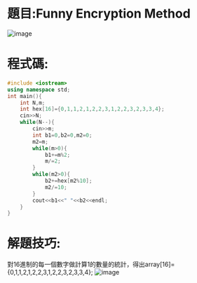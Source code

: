 # 題目:Funny Encryption Method
![image](https://github.com/HoChenYu/Programming-practice/assets/63805851/c26738c4-81d6-44f7-89be-f8ac9800a653)
# 程式碼:
````C++
#include <iostream>
using namespace std;
int main(){
	int N,m;
	int hex[16]={0,1,1,2,1,2,2,3,1,2,2,3,2,3,3,4};
	cin>>N;
	while(N--){
		cin>>m;
		int b1=0,b2=0,m2=0;
		m2=m;
		while(m>0){
			b1+=m%2;
			m/=2;
		}
		while(m2>0){
			b2+=hex[m2%10];
			m2/=10;
		}
		cout<<b1<<" "<<b2<<endl;
	}
}
````
# 解題技巧:
對16進制的每一個數字做計算1的數量的統計，得出array[16]={0,1,1,2,1,2,2,3,1,2,2,3,2,3,3,4};
![image](https://github.com/HoChenYu/Programming-practice/assets/63805851/f68e7db1-938b-4195-9b5d-4dc811e10e57)
